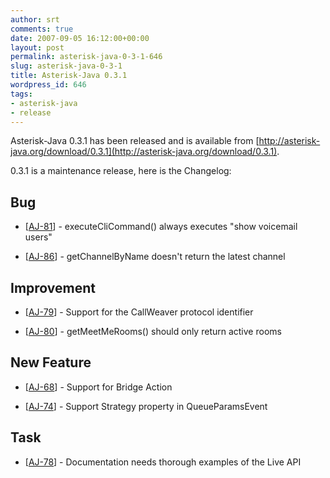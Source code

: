 ```yaml
---
author: srt
comments: true
date: 2007-09-05 16:12:00+00:00
layout: post
permalink: asterisk-java-0-3-1-646
slug: asterisk-java-0-3-1
title: Asterisk-Java 0.3.1
wordpress_id: 646
tags:
- asterisk-java
- release
---
```



Asterisk-Java 0.3.1 has been released and is available from [http://asterisk-java.org/download/0.3.1](http://asterisk-java.org/download/0.3.1).






0.3.1 is a maintenance release, here is the Changelog:





##         Bug







  * [[AJ-81](http://jira.reucon.org/browse/AJ-81)] -         executeCliCommand() always executes "show voicemail users"



  * [[AJ-86](http://jira.reucon.org/browse/AJ-86)] -         getChannelByName doesn't return the latest channel



    


##         Improvement







  * [[AJ-79](http://jira.reucon.org/browse/AJ-79)] -         Support for the CallWeaver protocol identifier



  * [[AJ-80](http://jira.reucon.org/browse/AJ-80)] -         getMeetMeRooms() should only return active rooms



    


##         New Feature







  * [[AJ-68](http://jira.reucon.org/browse/AJ-68)] -         Support for Bridge Action



  * [[AJ-74](http://jira.reucon.org/browse/AJ-74)] -         Support Strategy property in QueueParamsEvent



    


##         Task







  * [[AJ-78](http://jira.reucon.org/browse/AJ-78)] -         Documentation needs thorough examples of the Live API



